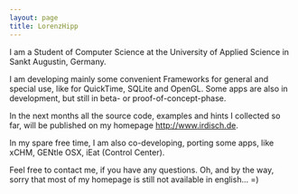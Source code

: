 ```yaml
---
layout: page
title: LorenzHipp
---
```


I am a Student of Computer Science at the University of Applied Science in Sankt Augustin, Germany.

I am developing mainly some convenient Frameworks for general and special use, like for QuickTime, SQLite and OpenGL.
Some apps are also in development, but still in beta- or proof-of-concept-phase.

In the next months all the source code, examples and hints I collected so far, will be published on my homepage http://www.irdisch.de.

In my spare free time, I am also co-developing, porting some apps, like xCHM, GENtle OSX, iEat (Control Center).

Feel free to contact me, if you have any questions. 
Oh, and by the way, sorry that most of my homepage is still not available in english...  =)

